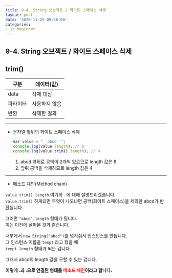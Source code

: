 ```yaml
---
title: 9-4. String 오브젝트 / 화이트 스페이스 삭제
layout: post
date: '2020-11-25 09:56:00'
categories:
- js_beginner
---
```


## 9-4. String 오브젝트 / 화이트 스페이스 삭제

## trim()

|구분|데이터(값)|
|---|---------|
|data|삭제 대상|
|파라미터|사용하지 않음|
|반환|삭제한 결과|

---

* 문자열 앞뒤의 화이트 스페이스 삭제

    ```javascript
    var value = "  abcd  ";
    console.log(value.length); // 8
    console.log(value.trim().length); // 4
    ```
    
    1. abcd 앞뒤로 공백이 2개씩 있으므로 length 값은 8
    2. 앞뒤 공백을 삭제하므로 length 값은 4
    
---

* 메소드 체인(Method chain)

`value.trim().length` 여기의 . 에 대해 설명드리겠습니다.  
`value.trim()` 하게되면 무엇이 나오냐면 공백(화이트 스페이스)을 제외한 abcd가 반환됩니다.

그러면 `"abcd".length` 형태가 됩니다.  
이는 이전에 살펴본 것과 같습니다.

내부에서 `new String("abcd")`를 넘겨줘서 인스턴스를 만듭니다.  
그 인스턴스 이름을 `tempt` 라고 했을 때  
`tempt.length` 형태가 되는 겁니다.

그래서 abcd의 length 값을 구할 수 있는 겁니다.

**이렇게 .과 .으로 연결된 형태를 <span style="color:red">메소드 체인</span>이라고 합니다.**